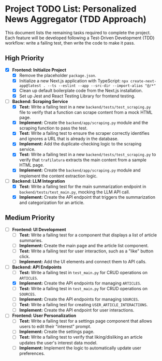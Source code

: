 # Project TODO List: Personalized News Aggregator (TDD Approach)

This document lists the remaining tasks required to complete the project. Each feature will be developed following a Test-Driven Development (TDD) workflow: write a failing test, then write the code to make it pass.

## High Priority

-   [x] **Frontend: Initialize Project**
    -   [x] Remove the placeholder `package.json`.
    -   [x] Initialize a new Next.js application with TypeScript: `npx create-next-app@latest . --ts --eslint --app --src-dir --import-alias "@/*"`
    -   [x] Clean up default boilerplate code from the Next.js installation.
    -   [x] Set up Jest and React Testing Library for frontend testing.

-   [ ] **Backend: Scraping Service**
    -   [x] **Test:** Write a failing test in a new `backend/tests/test_scraping.py` file to verify that a function can scrape content from a mock HTML page.
    -   [x] **Implement:** Create the `backend/app/scraping.py` module and the scraping function to pass the test.
    -   [x] **Test:** Write a failing test to ensure the scraper correctly identifies and ignores a URL that is already in the database.
    -   [x] **Implement:** Add the duplicate-checking logic to the scraping service.
    -   [x] **Test:** Write a failing test in a new `backend/tests/test_scraping.py` to verify that `trafilatura` extracts the main content from a sample HTML page.
    -   [x] **Implement:** Create the `backend/app/scraping.py` module and implement the content extraction logic.

-   [ ] **Backend: LLM Integration**
    -   [x] **Test:** Write a failing test for the main summarization endpoint in `backend/tests/test_main.py`, mocking the LLM API call.
    -   [x] **Implement:** Create the API endpoint that triggers the summarization and categorization for an article.

## Medium Priority

-   [ ] **Frontend: UI Development**
    -   [ ] **Test:** Write a failing test for a component that displays a list of article summaries.
    -   [ ] **Implement:** Create the main page and the article list component.
    -   [ ] **Test:** Write a failing test for user interaction, such as a "like" button click.
    -   [ ] **Implement:** Add the UI elements and connect them to API calls.

-   [ ] **Backend: API Endpoints**
    -   [ ] **Test:** Write a failing test in `test_main.py` for CRUD operations on `ARTICLES`.
    -   [x] **Implement:** Create the API endpoints for managing `ARTICLES`.
    -   [ ] **Test:** Write a failing test in `test_main.py` for CRUD operations on `SOURCES`.
    -   [ ] **Implement:** Create the API endpoints for managing `SOURCES`.
    -   [ ] **Test:** Write a failing test for creating `USER_ARTICLE_INTERACTIONS`.
    -   [ ] **Implement:** Create the API endpoint for user interactions.

-   [ ] **Frontend: User Personalization**
    -   [ ] **Test:** Write a failing test for a settings page component that allows users to edit their "interest" prompt.
    -   [ ] **Implement:** Create the settings page.
    -   [ ] **Test:** Write a failing test to verify that liking/disliking an article updates the user's interest data model.
    -   [ ] **Implement:** Implement the logic to automatically update user preferences.